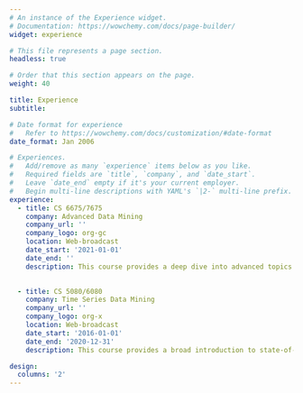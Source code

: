```yaml
---
# An instance of the Experience widget.
# Documentation: https://wowchemy.com/docs/page-builder/
widget: experience

# This file represents a page section.
headless: true

# Order that this section appears on the page.
weight: 40

title: Experience
subtitle:

# Date format for experience
#   Refer to https://wowchemy.com/docs/customization/#date-format
date_format: Jan 2006

# Experiences.
#   Add/remove as many `experience` items below as you like.
#   Required fields are `title`, `company`, and `date_start`.
#   Leave `date_end` empty if it's your current employer.
#   Begin multi-line descriptions with YAML's `|2-` multi-line prefix.
experience:
  - title: CS 6675/7675 
    company: Advanced Data Mining  
    company_url: ''
    company_logo: org-gc
    location: Web-broadcast
    date_start: '2021-01-01'
    date_end: ''
    description: This course provides a deep dive into advanced topics in mining texts, graphs, time-series data, vector datasets, and frequent itemset and association rules. The lectures will provide students with a sufficient foundation to apply data mining techniques on massive real-life data repositories using Python. Students will gain hands-on experience in the chosen aspect of the data mining area through the completion of a major data mining project. Topics covered include Node2Vec/Word2Vec models for text and graph embedding, vector space models, time series classifiers, representation learning, data reduction, and association rule mining.

        
  - title: CS 5080/6080
    company: Time Series Data Mining 
    company_url: ''
    company_logo: org-x
    location: Web-broadcast
    date_start: '2016-01-01'
    date_end: '2020-12-31'
    description: This course provides a broad introduction to state-of-the-art research on data mining, machine learning models, and statistical pattern recognition on time series data. The goal is to learn how to apply, inspect, and evaluate different mining techniques on time series data using Python. Topics covered include time-series representation learning, Fourier and Wavelet transform dimensionality reductions, similarity search, classification, visualization, and frequent patterns mining. Additional coursework is required for students enrolled in the graduate-level course.

design:
  columns: '2'
---
```

